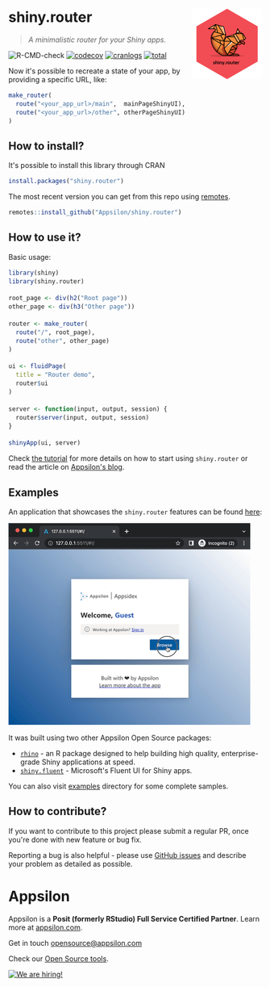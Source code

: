 # shiny.router <a href="https://appsilon.github.io/shiny.router/"><img src="man/figures/shiny.router.png" align="right" alt="shiny.router logo" style="height: 140px;"></a>

> _A minimalistic router for your Shiny apps._

<!-- badges: start -->
![R-CMD-check](https://github.com/Appsilon/shiny.router/workflows/R-CMD-check/badge.svg)
[![codecov](https://codecov.io/gh/Appsilon/shiny.router/branch/master/graph/badge.svg)](https://app.codecov.io/gh/Appsilon/shiny.router)
[![cranlogs](https://cranlogs.r-pkg.org/badges/shiny.router)](https://CRAN.R-project.org/package=shiny.router)
[![total](https://cranlogs.r-pkg.org/badges/grand-total/shiny.router)](https://CRAN.R-project.org/package=shiny.router)
<!-- badges: end -->

Now it's possible to recreate a state of your app, by providing a specific URL, like:

```r
make_router(
  route("<your_app_url>/main",  mainPageShinyUI),
  route("<your_app_url>/other", otherPageShinyUI)
)
```

<!-- TODO We would like to have a nice graphic explaning routing mechanism -->

How to install?
---------------

It's possible to install this library through CRAN

```r
install.packages("shiny.router")
```

The most recent version you can get from this repo using [remotes](https://github.com/r-lib/remotes).

```r
remotes::install_github("Appsilon/shiny.router")
```

How to use it?
-------

Basic usage:

```r
library(shiny)
library(shiny.router)

root_page <- div(h2("Root page"))
other_page <- div(h3("Other page"))

router <- make_router(
  route("/", root_page),
  route("other", other_page)
)

ui <- fluidPage(
  title = "Router demo",
  router$ui
)

server <- function(input, output, session) {
  router$server(input, output, session)
}

shinyApp(ui, server)
```

Check [the tutorial](https://appsilon.github.io/shiny.router/docs/articles/basics.html) for more details on how to start using `shiny.router` or read the article on [Appsilon's blog](https://appsilon.com/shiny-router-package/).

Examples
-------

An application that showcases the `shiny.router` features can be found [here](https://connect.appsilon.com/appsidex/#!/):

<a href="https://connect.appsilon.com/appsidex/#!/" target="_blank"><img src="man/figures/router_demo/feature-multipage.gif"></a>

It was built using two other Appsilon Open Source packages:

- [`rhino`](https://appsilon.github.io/rhino/) - an R package designed to help building high quality, enterprise-grade Shiny applications at speed.
- [`shiny.fluent`](https://appsilon.github.io/shiny.fluent/) - Microsoft's Fluent UI for Shiny apps.

You can also visit [examples](https://github.com/Appsilon/shiny.router/tree/master/examples) directory for some complete samples.

How to contribute?
------------------

If you want to contribute to this project please submit a regular PR, once you're done with new feature or bug fix.

Reporting a bug is also helpful - please use [GitHub issues](https://github.com/Appsilon/shiny.router/issues) and describe your problem as detailed as possible.

Appsilon
========

<img src="https://avatars0.githubusercontent.com/u/6096772" align="right" alt="" width="6%" />

Appsilon is a **Posit (formerly RStudio) Full Service Certified Partner**. Learn more
at [appsilon.com](https://appsilon.com).

Get in touch [opensource@appsilon.com](opensource@appsilon.com)

Check our [Open Source tools](https://shiny.tools).

<a href = "https://appsilon.com/careers/" target="_blank"><img src="http://d2v95fjda94ghc.cloudfront.net/hiring.png" alt="We are hiring!"/></a>
